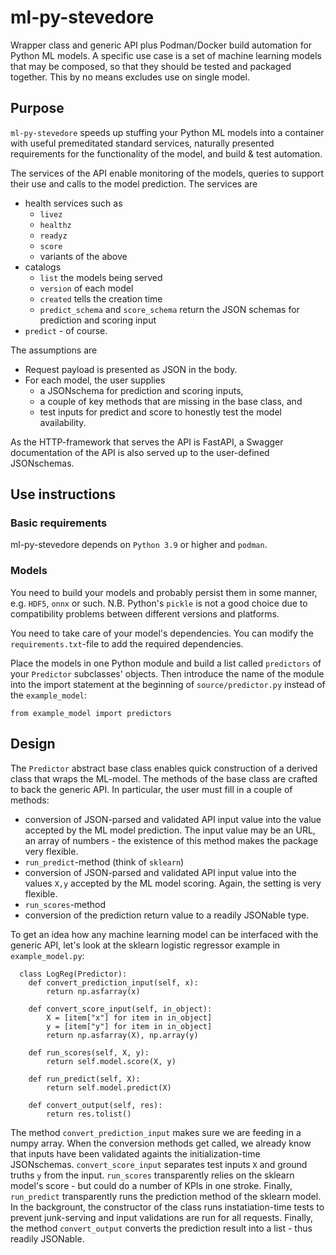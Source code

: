 # ml-py-stevedore
Wrapper class and generic API plus Podman/Docker build automation for Python ML models. A specific use case is a set of machine learning models that may be composed, so that they should be tested and packaged together. This by no means excludes use on single model.

## Purpose
`ml-py-stevedore` speeds up stuffing your Python ML models into a container with useful premeditated standard services, naturally presented requirements for the functionality of the model, and build & test automation.

The services of the API enable monitoring of the models, queries to support their use and calls to the model prediction. The services are
 * health services such as
    - `livez`
    - `healthz`
    - `readyz`
    - `score`
    - variants of the above
 * catalogs
    - `list` the models being served
    - `version` of each model
    - `created` tells the creation time
    - `predict_schema` and `score_schema` return the JSON schemas for prediction and scoring input
 * `predict` - of course.

The assumptions are 
 * Request payload is presented as JSON in the body.
 * For each model, the user supplies 
    - a JSONschema for prediction and scoring inputs,
    - a couple of key methods that are missing in the base class, and 
    - test inputs for predict and score to honestly test the model availability.

As the HTTP-framework that serves the API is FastAPI, a Swagger documentation of the API is also served up to the user-defined JSONschemas.

## Use instructions

### Basic requirements
ml-py-stevedore depends on `Python 3.9` or higher and `podman`. 

### Models
You need to build your models and probably persist them in some manner, e.g. `HDF5`, `onnx` or such. N.B. Python's `pickle` is not a good choice due to compatibility problems between different versions and platforms. 

You need to take care of your model's dependencies. You can modify the `requirements.txt`-file to add the required dependencies.

Place the models in one Python module and build a list called `predictors` of your `Predictor` subclasses' objects. Then introduce the name of the module into the import statement at the beginning of `source/predictor.py` instead of the `example_model`:

    from example_model import predictors



## Design
The `Predictor` abstract base class enables quick construction of a derived class that wraps the ML-model. The methods of the base class are crafted to back the generic API. In particular, the user must fill in a couple of methods:
  * conversion of JSON-parsed and validated API input value into the value accepted by the ML model prediction. The input value may be an URL, an array of numbers - the existence of this method makes the package very flexible.
  * `run_predict`-method (think of `sklearn`)
  * conversion of JSON-parsed and validated API input value into the values `X,y` accepted by the ML model scoring. Again, the setting is very flexible.
  * `run_scores`-method
  * conversion of the prediction return value to a readily JSONable type.

To get an idea how any machine learning model can be interfaced with the generic API, let's look at the sklearn logistic regressor example in `example_model.py`:

```
  class LogReg(Predictor):
    def convert_prediction_input(self, x):
        return np.asfarray(x)

    def convert_score_input(self, in_object):
        X = [item["x"] for item in in_object]
        y = [item["y"] for item in in_object]
        return np.asfarray(X), np.array(y)

    def run_scores(self, X, y):
        return self.model.score(X, y)

    def run_predict(self, X):
        return self.model.predict(X)

    def convert_output(self, res):
        return res.tolist()
```

The method `convert_prediction_input` makes sure we are feeding in a numpy array. When the conversion methods get called, we already know that inputs have been validated againts the initialization-time JSONschemas.  `convert_score_input` separates test inputs `X` and ground truths `y` from the input. `run_scores` transparently relies on the sklearn model's score - but could do a number of KPIs in one stroke. Finally, `run_predict` transparently runs the prediction method of the sklearn model. In the backgrount, the constructor of the class runs instatiation-time tests to prevent junk-serving and input validations are run for all requests. Finally, the method `convert_output` converts the prediction result into a list - thus readily JSONable. 
